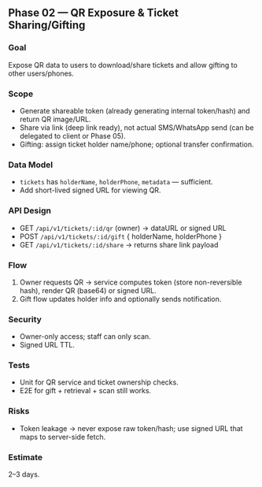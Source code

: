 ## Phase 02 — QR Exposure & Ticket Sharing/Gifting

### Goal
Expose QR data to users to download/share tickets and allow gifting to other users/phones.

### Scope
- Generate shareable token (already generating internal token/hash) and return QR image/URL.
- Share via link (deep link ready), not actual SMS/WhatsApp send (can be delegated to client or Phase 05).
- Gifting: assign ticket holder name/phone; optional transfer confirmation.

### Data Model
- `tickets` has `holderName`, `holderPhone`, `metadata` — sufficient.
- Add short-lived signed URL for viewing QR.

### API Design
- GET  `/api/v1/tickets/:id/qr` (owner) → dataURL or signed URL
- POST `/api/v1/tickets/:id/gift` { holderName, holderPhone }
- GET  `/api/v1/tickets/:id/share` → returns share link payload

### Flow
1) Owner requests QR → service computes token (store non-reversible hash), render QR (base64) or signed URL.
2) Gift flow updates holder info and optionally sends notification.

### Security
- Owner-only access; staff can only scan.
- Signed URL TTL.

### Tests
- Unit for QR service and ticket ownership checks.
- E2E for gift + retrieval + scan still works.

### Risks
- Token leakage → never expose raw token/hash; use signed URL that maps to server-side fetch.

### Estimate
2–3 days.


